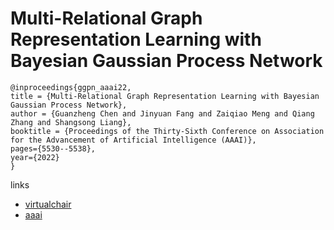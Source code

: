# Multi-Relational Graph Representation Learning with Bayesian Gaussian Process Network

```
@inproceedings{ggpn_aaai22,
title = {Multi-Relational Graph Representation Learning with Bayesian Gaussian Process Network},
author = {Guanzheng Chen and Jinyuan Fang and Zaiqiao Meng and Qiang Zhang and Shangsong Liang},
booktitle = {Proceedings of the Thirty-Sixth Conference on Association for the Advancement of Artificial Intelligence (AAAI)},
pages={5530--5538},
year={2022}
}
```

links
- [virtualchair](https://aaai-2022.virtualchair.net/poster_aaai8491)
- [aaai](https://ojs.aaai.org/index.php/AAAI/article/view/20492)
